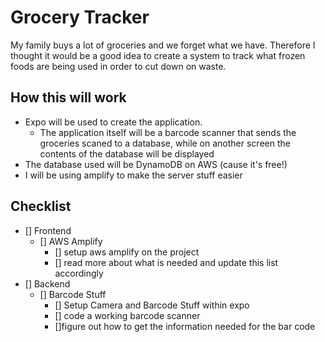 # Grocery Tracker
My family buys a lot of groceries and we forget what we have. Therefore I thought it would be a good idea to create a system to track what frozen foods are being used in order to cut down on waste. 

## How this will work 
- Expo will be used to create the application. 
    - The application itself will be a barcode scanner that sends the groceries scaned to a database, while on another screen the contents of the database will be displayed
- The database used will be DynamoDB on AWS (cause it's free!)
- I will be using amplify to make the server stuff easier

## Checklist
- [] Frontend 
    - [] AWS Amplify 
        - [] setup aws amplify on the project
        - [] read more about what is needed and update this list accordingly
- [] Backend
    - [] Barcode Stuff 
        - [] Setup Camera and Barcode Stuff within expo 
        - [] code a working barcode scanner 
        - []figure out how to get the information needed for the bar code

